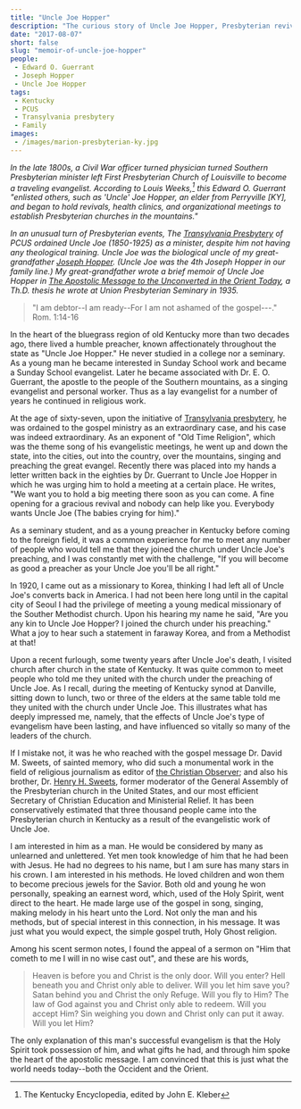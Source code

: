 ```yaml
---
title: "Uncle Joe Hopper"
description: "The curious story of Uncle Joe Hopper, Presbyterian revivalist and untrained minster."
date: "2017-08-07"
short: false
slug: "memoir-of-uncle-joe-hopper"
people:
 - Edward O. Guerrant
 - Joseph Hopper
 - Uncle Joe Hopper
tags:
 - Kentucky
 - PCUS
 - Transylvania presbytery
 - Family
images:
 - /images/marion-presbyterian-ky.jpg
---
```



_In the late 1800s, a Civil War officer turned physician turned Southern Presbyterian minister left First Presbyterian Church of Louisville to become a traveling evangelist. According to Louis Weeks,[^weeks] this Edward O. Guerrant "enlisted others, such as 'Uncle' Joe Hopper, an elder from Perryville [KY], and began to hold revivals, health clinics, and organizational meetings to establish Presbyterian churches in the mountains."_

<em>In an unusual turn of Presbyterian events, The [Transylvania Presbytery](https://en.wikipedia.org/wiki/Transylvania_Presbytery) of PCUS ordained Uncle Joe (1850-1925) as a minister, despite him not having any theological training. Uncle Joe was the biological uncle of my great-grandfather [Joseph Hopper](https://ulsterworldly.com/people/joseph-hopper/). (Uncle Joe was the 4th Joseph Hopper in our family line.) My great-grandfather wrote a brief memoir of Uncle Joe Hopper in [The Apostolic Message to the Unconverted in the Orient Today](http://joseph-hopper.com/#the-apostolic-message-to-the-unconverted-in-the-orient-today), a Th.D. thesis he wrote at Union Presbyterian Seminary in 1935.</em>

> "I am debtor--I am ready--For I am not ashamed of the gospel---." Rom. 1:14-16

In the heart of the bluegrass region of old Kentucky more than two decades ago, there lived a humble preacher, known affectionately throughout the state as "Uncle Joe Hopper." He never studied in a college nor a seminary. As a young man he became interested in Sunday School work and became a Sunday School evangelist. Later he became associated with Dr. E. O. Guerrant, the apostle to the people of the Southern mountains, as a singing evangelist and personal worker. Thus as a lay evangelist for a number of years he continued in religious work.

At the age of sixty-seven, upon the initiative of [Transylvania presbytery](https://en.wikipedia.org/wiki/Transylvania_Presbytery), he was ordained to the gospel ministry as an extraordinary case, and his case was indeed extraordinary. As an exponent of "Old Time Religion", which was the theme song of his evangelistic meetings, he went up and down the state, into the cities, out into the country, over the mountains, singing and preaching the great evangel. Recently there was placed into my hands a letter written back in the eighties by Dr. Guerrant to Uncle Joe Hopper in which he was urging him to hold a meeting at a certain place. He writes, "We want you to hold a big meeting there soon as you can come. A fine opening for a gracious revival and nobody can help like you. Everybody wants Uncle Joe (The babies crying for him)."

As a seminary student, and as a young preacher in Kentucky before coming to the foreign field, it was a common experience for me to meet any number of people who would tell me that they joined the church under Uncle Joe's preaching, and I was constantly met with the challenge, "If you will become as good a preacher as your Uncle Joe you'll be all right."

In 1920, I came out as a missionary to Korea, thinking I had left all of Uncle Joe's converts back in America. I had not been here long until in the capital city of Seoul I had the privilege of meeting a young medical missionary of the Souther Methodist church. Upon his hearing my name he said, "Are you any kin to Uncle Joe Hopper? I joined the church under his preaching." What a joy to hear such a statement in faraway Korea, and from a Methodist at that!

Upon a recent furlough, some twenty years after Uncle Joe's death, I visited church after church in the state of Kentucky. It was quite common to meet people who told me they united with the church under the preaching of Uncle Joe. As I recall, during the meeting of Kentucky synod at Danville, sitting down to lunch, two or three of the elders at the same table told me they united with the church under Uncle Joe. This illustrates what has deeply impressed me, namely, that the effects of Uncle Joe's type of evangelism have been lasting, and have influenced so vitally so many of the leaders of the church.

If I mistake not, it was he who reached with the gospel message Dr. David M. Sweets, of sainted memory, who did such a monumental work in the field of religious journalism as editor of [the Christian Observer](http://www.thisday.pcahistory.org/2012/08/august-21-amasa-converse-the-christian-observer/); and also his brother, Dr. [Henry H. Sweets](https://oup.silverchair-cdn.com/oup/backfile/Content_public/Journal/ajcp/50/4/10.1093/ajcp/50.4.516/2/ajcpath50-0516.pdf?Expires=1502236184&Signature=PairV3q~ZcKFfAFFG3nIdM-4I1weEDtVpt7w1hJCKMvut~FuNWf1EzFzrvgZQ0J-fCNzs~r2jjPN-WJx2u6RyeZM9msAKgxQOwiZMHQxNBx~9E0JMu2zs6UFLf5TuYIeuZdCnBGaDTFDkR4PpfaIM-eB7pdBHXbI47zKyahiDlcOSNRjCMtMUlftBFhYvZ2DRw7MfoxKltsEFokXCJXHxaLSnv8DYgYiFQnKWwQIZ1QqRw9InKo3rbsd1Z-jv61O2nFUnWoE78lTbiZHBPJyTBjhgF-OseAiChp5SiS649e7tNuK6YlC7MbtdsEW~p4bHxqo24-mdNtp5t~xr2DaUg__&Key-Pair-Id=APKAIUCZBIA4LVPAVW3Q), former moderator of the General Assembly of the Presbyterian church in the United States, and our most efficient Secretary of Christian Education and Ministerial Relief. It has been conservatively estimated that three thousand people came into the Presbyterian church in Kentucky as a result of the evangelistic work of Uncle Joe.

I am interested in him as a man. He would be considered by many as unlearned and unlettered. Yet men took knowledge of him that he had been with Jesus. He had no degrees to his name, but I am sure has many stars in his crown. I am interested in his methods. He loved children and won them to become precious jewels for the Savior. Both old and young he won personally, speaking an earnest word, which, used of the Holy Spirit, went direct to the heart. He made large use of the gospel in song, singing, making melody in his heart unto the Lord. Not only the man and his methods, but of special interest in this connection, in his message. It was just what you would expect, the simple gospel truth, Holy Ghost religion.

Among his scent sermon notes, I found the appeal of a sermon on "Him that cometh to me I will in no wise cast out", and these are his words,

> Heaven is before you and Christ is the only door. Will you enter? Hell beneath you and Christ only able to deliver. Will you let him save you? Satan behind you and Christ the only Refuge. Will you fly to Him? The law of God against you and Christ only able to redeem. Will you accept Him? Sin weighing you down and Christ only can put it away. Will you let Him?

The only explanation of this man's successful evangelism is that the Holy Spirit took possession of him, and what gifts he had, and through him spoke the heart of the apostolic message. I am convinced that this is just what the world needs today--both the Occident and the Orient.

[^weeks]: The Kentucky Encyclopedia, edited by John E. Kleber
